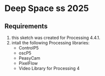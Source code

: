 # Deep Space ss 2025
## Requirements
1. this sketch was created for Processing 4.4.1.
1. intall the following Processing libraries:
   - ControlP5
   - oscP5
   - PeasyCam
   - PixelFlow
   - Video Library for Processing 4